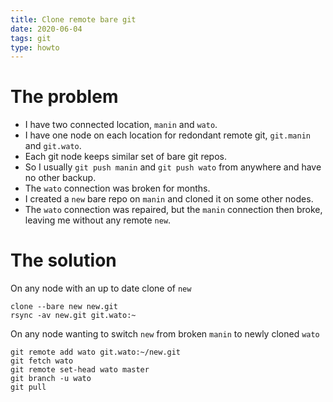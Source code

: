 ```yaml
---
title: Clone remote bare git
date: 2020-06-04
tags: git
type: howto
---
```


# The problem

- I have two connected location, `manin` and `wato`.
- I have one node on each location for redondant remote git,
  `git.manin` and `git.wato`.
- Each git node keeps similar set of bare git repos.
- So I usually `git push manin` and `git push wato` from anywhere and
  have no other backup.
- The `wato` connection was broken for months.
- I created a `new` bare repo on `manin` and cloned it on some other
  nodes.
- The `wato` connection was repaired, but the `manin` connection then
  broke, leaving me without any remote `new`.

# The solution

On any node with an up to date clone of `new`

```
clone --bare new new.git
rsync -av new.git git.wato:~
```

On any node wanting to switch `new` from broken `manin` to newly cloned `wato`

```
git remote add wato git.wato:~/new.git
git fetch wato
git remote set-head wato master
git branch -u wato
git pull
```
